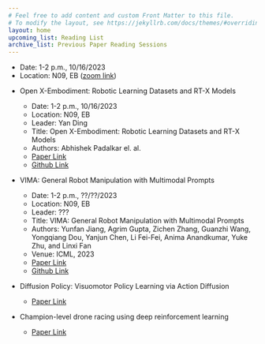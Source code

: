 ```yaml
---
# Feel free to add content and custom Front Matter to this file.
# To modify the layout, see https://jekyllrb.com/docs/themes/#overriding-theme-defaults
layout: home
upcoming_list: Reading List
archive_list: Previous Paper Reading Sessions
---
```


- Date: 1-2 p.m., 10/16/2023
- Location: N09, EB ([zoom link](https://binghamton.zoom.us/j/93913604594))

<!-- Upcoming papers -->
- Open X-Embodiment: Robotic Learning Datasets and RT-X Models
    - Date: 1-2 p.m., 10/16/2023
    - Location: N09, EB
    - Leader: Yan Ding
    - Title: Open X-Embodiment: Robotic Learning Datasets and RT-X Models
    - Authors: Abhishek Padalkar el. al.
    - [Paper Link](https://robotics-transformer-x.github.io/paper.pdf)
    - [Github Link](https://robotics-transformer-x.github.io/)

- VIMA: General Robot Manipulation with Multimodal Prompts
    - Date: 1-2 p.m., ??/??/2023
    - Location: N09, EB
    - Leader: ???
    - Title: VIMA: General Robot Manipulation with Multimodal Prompts
    - Authors: Yunfan Jiang, Agrim Gupta, Zichen Zhang, Guanzhi Wang, Yongqiang Dou, Yanjun Chen, Li Fei-Fei, Anima Anandkumar, Yuke Zhu, and Linxi Fan
    - Venue: ICML, 2023
    - [Paper Link](https://arxiv.org/abs/2210.03094)
    - [Github Link](https://vimalabs.github.io/)

- Diffusion Policy: Visuomotor Policy Learning via Action Diffusion
    - [Paper Link](https://diffusion-policy.cs.columbia.edu/)

- Champion-level drone racing using deep reinforcement learning
    - [Paper Link](https://www.nature.com/articles/s41586-023-06419-4)